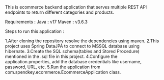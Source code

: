 This is ecommerce backend application that serves multiple REST API endpoints to return different categories and products.

Requirements :
Java : v17
Maven : v3.6.3


Steps to run this application :

1.After cloning the repository resolve the dependencies using maven.
2.This project uses Spring DataJPA to connect to MSSQL database using hibernate.
3.Create the SQL schema(tables and Stored Procedure) mentioned in the .sql file in this project.
4.Configure the application.properties, add the database credentials like username, password, URL, etc.
5.Run the application from com.spendkey.ecommerce.EcommerceApplication class.
